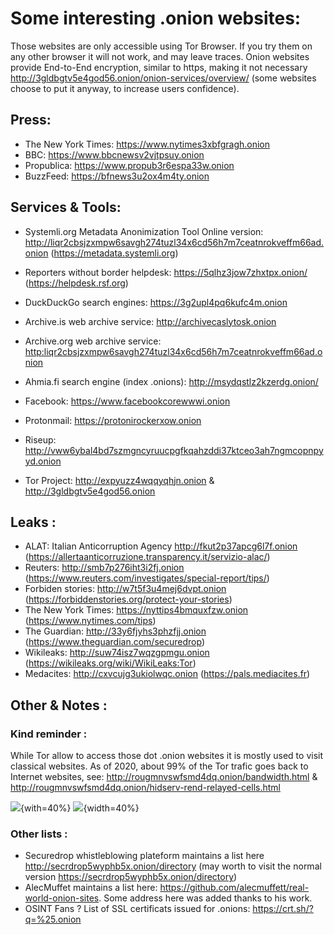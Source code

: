 # Some interesting .onion websites:

Those websites are only accessible using Tor Browser. If you try them on any other browser it will not work, and may leave traces. Onion websites provide End-to-End encryption, similar to https, making it not necessary <http://3gldbgtv5e4god56.onion/onion-services/overview/> (some websites choose to put it anyway, to increase users confidence).

## Press:

* The New York Times: <https://www.nytimes3xbfgragh.onion>
* BBC: <https://www.bbcnewsv2vjtpsuy.onion> 
* Propublica: <https://www.propub3r6espa33w.onion>
* BuzzFeed: <https://bfnews3u2ox4m4ty.onion> 

## Services & Tools:

* Systemli.org Metadata Anonimization Tool Online version: <http://liqr2cbsjzxmpw6savgh274tuzl34x6cd56h7m7ceatnrokveffm66ad.onion> (<https://metadata.systemli.org>)
* Reporters without border helpdesk: <https://5qlhz3jow7zhxtpx.onion/> (<https://helpdesk.rsf.org>)

* DuckDuckGo search engines: <https://3g2upl4pq6kufc4m.onion>
* Archive.is web archive service: <http://archivecaslytosk.onion>
* Archive.org web archive service: <http:liqr2cbsjzxmpw6savgh274tuzl34x6cd56h7m7ceatnrokveffm66ad.onion>
* Ahmia.fi search engine (index .onions): <http://msydqstlz2kzerdg.onion/>

* Facebook: <https://www.facebookcorewwwi.onion>
* Protonmail: <https://protonirockerxow.onion>
* Riseup: <http://vww6ybal4bd7szmgncyruucpgfkqahzddi37ktceo3ah7ngmcopnpyyd.onion>
* Tor Project: <http://expyuzz4wqqyqhjn.onion> & <http://3gldbgtv5e4god56.onion>

## Leaks :

* ALAT: Italian Anticorruption Agency <http://fkut2p37apcg6l7f.onion> (<https://allertaanticorruzione.transparency.it/servizio-alac/>)
* Reuters: <http://smb7p276iht3i2fj.onion> (<https://www.reuters.com/investigates/special-report/tips/>)
* Forbiden stories: <http://w7t5f3u4mej6dvpt.onion> (<https://forbiddenstories.org/protect-your-stories>)
* The New York Times: <https://nyttips4bmquxfzw.onion> (<https://www.nytimes.com/tips>)
* The Guardian: <http://33y6fjyhs3phzfjj.onion> (<https://www.theguardian.com/securedrop>)
* Wikileaks: <http://suw74isz7wqzgpmgu.onion> (<https://wikileaks.org/wiki/WikiLeaks:Tor>)
* Medacites: <http://cxvcujg3ukiolwqc.onion> (<https://pals.mediacites.fr>)

## Other & Notes :

### Kind reminder :

While Tor allow to access those dot .onion websites it is mostly used to visit classical websites.
As of 2020, about 99% of the Tor trafic goes back to Internet websites, see: <http://rougmnvswfsmd4dq.onion/bandwidth.html> & <http://rougmnvswfsmd4dq.onion/hidserv-rend-relayed-cells.html>

![](https://metrics.torproject.org/hidserv-rend-relayed-cells.png){with=40%} ![](https://metrics.torproject.org/bandwidth.png){width=40%}

### Other lists :

* Securedrop whistleblowing plateform maintains a list here <http://secrdrop5wyphb5x.onion/directory> (may worth to visit the normal version <https://secrdrop5wyphb5x.onion/directory>)
* AlecMuffet maintains a list here: <https://github.com/alecmuffett/real-world-onion-sites>. Some address here was added thanks to his work.
* OSINT Fans ? List of SSL certificats issued for .onions: <https://crt.sh/?q=%25.onion>
